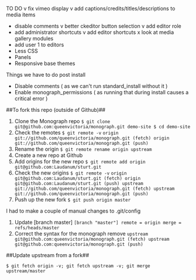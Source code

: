 TO DO
v	fix vimeo display
v	add captions/credits/titles/descriptions to media items 
-	disable comments
v	better ckeditor button selection
v	add editor role
-	add administrator shortcuts
v	add editor shortcuts
x	look at media gallery modules
-	add user 1 to editors
- Less CSS
- Panels
- Responsive base themes


Things we have to do post install
-	Disable comments ( as we can't run standard_install without it )
-	Enable monograph_permissions ( as running that during install causes a critical error )

##To fork this repo (outside of Github)##

1. Clone the Monograph repo
`$ git clone git@github.com:queenvictoria/monograph.git demo-site
$ cd demo-site`
1. Check the remotes
`$ git remote -v`
`origin  git://github.com/queenvictoria/monograph.git (fetch)
origin	git://github.com/queenvictoria/monograph.git (push)`
1. Rename the origin
`$ git remote rename origin upstream`
1. Create a new repo at Github
1. Add origins for the new repo
`$ git remote add origin git@github.com:Laudanum/sturt.git`
1. Check the new origins
`$ git remote -v`
`origin  git@github.com:Laudanum/sturt.git (fetch)
origin	git@github.com:Laudanum/sturt.git (push)
upstream	git://github.com/queenvictoria/monograph.git (fetch)
upstream	git://github.com/queenvictoria/monograph.git (push)
`
1. Push up the new fork
`$ git push origin master`

I had to make a couple of manual changes to .git/config
1. Update [branch master]
`[branch "master"]
	remote = origin
	merge = refs/heads/master`
1. Correct the syntax for the monograph remove
`upstream	git@github.com:queenvictoria/monograph.git (fetch)
upstream	git@github.com:queenvictoria/monograph.git (push)`

##Update upstream from a fork##

`$ git fetch origin -v; git fetch upstream -v; git merge upstream/master`